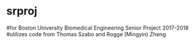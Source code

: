 # srproj
#for Boston University Biomedical Engineering Senior Project 2017-2018
#utilizes code from Thomas Szabo and Rogge (Mingyin) Zheng
